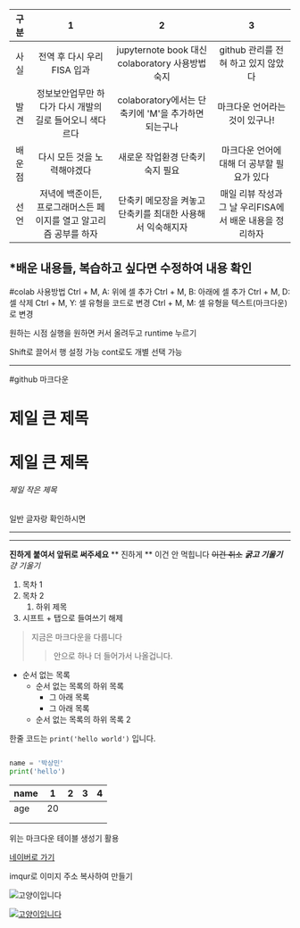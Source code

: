 | 구분   | 1             | 2 | 3 |
|:---------:|:----------------:|:---:|:---:|
| 사실    | 전역 후 다시 우리FISA 입과 | jupyternote book 대신 colaboratory 사용방법 숙지 | github 관리를 전혀 하고 있지 않았다 |
| 발견    | 정보보안업무만 하다가 다시 개발의 길로 들어오니 색다르다 | colaboratory에서는 단축키에 'M'을 추가하면 되는구나 | 마크다운 언어라는 것이 있구나! |
| 배운점  | 다시 모든 것을 노력해야겠다 | 새로운 작업환경 단축키 숙지 필요 | 마크다운 언어에 대해 더 공부할 필요가 있다 |
| 선언    | 저녁에 백준이든, 프로그래머스든 페이지를 열고 알고리즘 공부를 하자 | 단축키 메모장을 켜놓고 단축키를 최대한 사용해서 익숙해지자 | 매일 리뷰 작성과 그 날 우리FISA에서 배운 내용을 정리하자 |


*배운 내용들, 복습하고 싶다면 수정하여 내용 확인 
---
#colab 사용방법
Ctrl + M, A: 위에 셀 추가
Ctrl + M, B: 아래에 셀 추가
Ctrl + M, D: 셀 삭제
Ctrl + M, Y: 셀 유형을 코드로 변경
Ctrl + M, M: 셀 유형을 텍스트(마크다운)로 변경

원하는 시점 실행을 원하면 커서 올려두고 runtime 누르기

Shift로 끌어서 행 설정 가능
cont로도 개별 선택 가능

----------------------------------------------------------------
#github 마크다운
# 제일 큰 제목 
<h1>제일 큰 제목</h1>

###### 제일 작은 제목
일반 글자랑 확인하시면 

--- 
***

__진하게__
**붙여서 앞뒤로 써주세요**
** 진하게 ** 이건 안 먹힙니다
~~이건 취소~~
***굵고 기울기***
*걍 기울기*

1. 목차 1
2. 목차 2
     1. 하위 제목
3. 시프트 + 탭으로 들여쓰기 해제

> 지금은 마크다운을 다룹니다
>> 안으로 하나 더 들어가서 나올겁니다.
>

- 순서 없는 목록
  - 순서 없는 목록의 하위 목록
    - 그 아래 목록
    - 그 아래 목록
  - 순서 없는 목록의 하위 목록 2
 
한줄 코드는 `print('hello world')` 입니다.

```python

name = '박상민'
print('hello')
```

| name  | 1  | 2 | 3 | 4 |
|-------|----|---|---|---|
| age   | 20 |   |   |   |
|       |    |   |   |   |
|       |    |   |   |   |

위는 마크다운 테이블 생성기 활용

[네이버로 가기](https://www.naver.com/)

imqur로 이미지 주소 복사하여 만들기

![고양이입니다](https://i.imgur.com/knCvaRQ.png)

[![고양이입니다](https://i.imgur.com/knCvaRQ.png)](https://www.naver.com/)
